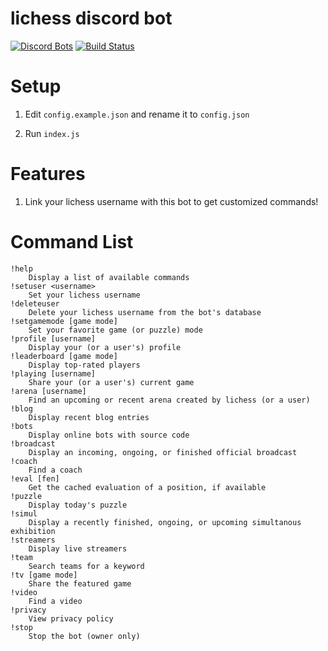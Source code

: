 # lichess discord bot
[![Discord Bots](https://discordbots.org/api/widget/status/842330057841049600.svg)](https://discordbots.org/bot/842330057841049600)
[![Build Status](https://github.com/ddugovic/lishogi-discord/workflows/Node.js%20CI/badge.svg)](https://github.com/ddugovic/lishogi-discord/actions?query=workflow%3A%22Node.js+CI%22)

# Setup

1. Edit `config.example.json` and rename it to `config.json`

2. Run `index.js`

# Features

1. Link your lichess username with this bot to get customized commands!

# Command List
```
!help
    Display a list of available commands
!setuser <username>
    Set your lichess username
!deleteuser
    Delete your lichess username from the bot's database
!setgamemode [game mode]
    Set your favorite game (or puzzle) mode
!profile [username]
    Display your (or a user's) profile
!leaderboard [game mode]
    Display top-rated players
!playing [username]
    Share your (or a user's) current game
!arena [username]
    Find an upcoming or recent arena created by lichess (or a user)
!blog
    Display recent blog entries
!bots
    Display online bots with source code
!broadcast
    Display an incoming, ongoing, or finished official broadcast
!coach
    Find a coach
!eval [fen]
    Get the cached evaluation of a position, if available
!puzzle
    Display today's puzzle
!simul
    Display a recently finished, ongoing, or upcoming simultanous exhibition
!streamers
    Display live streamers
!team
    Search teams for a keyword
!tv [game mode]
    Share the featured game
!video
    Find a video
!privacy
    View privacy policy
!stop
    Stop the bot (owner only)
```

